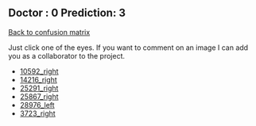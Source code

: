 ## Doctor : 0 Prediction: 3 ##
[Back to confusion matrix](https://github.com/juliandewit/kaggle_retinopathy/blob/master/matrix.md)

Just click one of the eyes.
If you want to comment on an image I can add you as a collaborator to the project.

- [10592_right](https://github.com/juliandewit/kaggle_retinopathy/blob/master/lists/03/10/10592_right.md)
- [14216_right](https://github.com/juliandewit/kaggle_retinopathy/blob/master/lists/03/14/14216_right.md)
- [25291_right](https://github.com/juliandewit/kaggle_retinopathy/blob/master/lists/03/25/25291_right.md)
- [25867_right](https://github.com/juliandewit/kaggle_retinopathy/blob/master/lists/03/25/25867_right.md)
- [28976_left](https://github.com/juliandewit/kaggle_retinopathy/blob/master/lists/03/28/28976_left.md)
- [3723_right](https://github.com/juliandewit/kaggle_retinopathy/blob/master/lists/03/37/3723_right.md)




